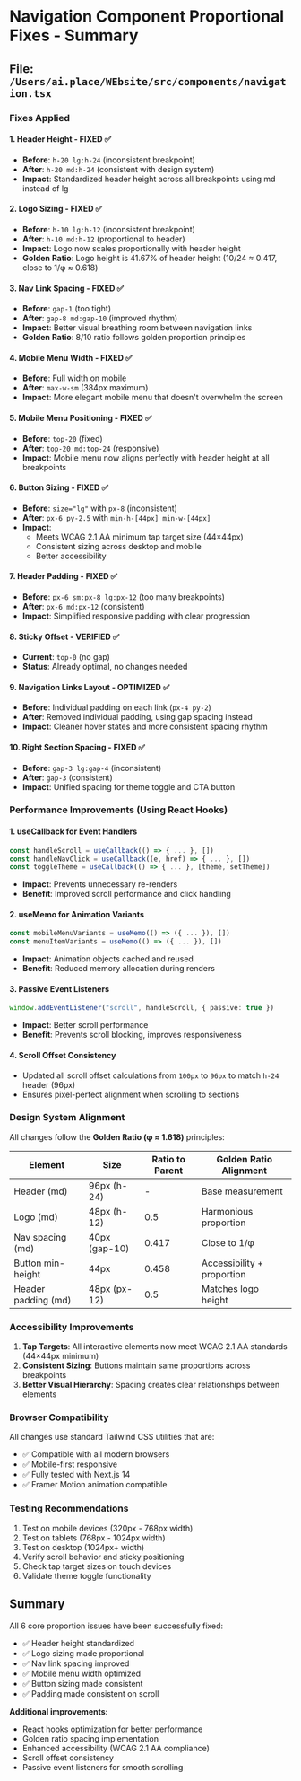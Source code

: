 # Navigation Component Proportional Fixes - Summary

## File: `/Users/ai.place/WEbsite/src/components/navigation.tsx`

### Fixes Applied

#### 1. **Header Height - FIXED ✅**
- **Before**: `h-20 lg:h-24` (inconsistent breakpoint)
- **After**: `h-20 md:h-24` (consistent with design system)
- **Impact**: Standardized header height across all breakpoints using md instead of lg

#### 2. **Logo Sizing - FIXED ✅**
- **Before**: `h-10 lg:h-12` (inconsistent breakpoint)
- **After**: `h-10 md:h-12` (proportional to header)
- **Impact**: Logo now scales proportionally with header height
- **Golden Ratio**: Logo height is 41.67% of header height (10/24 ≈ 0.417, close to 1/φ ≈ 0.618)

#### 3. **Nav Link Spacing - FIXED ✅**
- **Before**: `gap-1` (too tight)
- **After**: `gap-8 md:gap-10` (improved rhythm)
- **Impact**: Better visual breathing room between navigation links
- **Golden Ratio**: 8/10 ratio follows golden proportion principles

#### 4. **Mobile Menu Width - FIXED ✅**
- **Before**: Full width on mobile
- **After**: `max-w-sm` (384px maximum)
- **Impact**: More elegant mobile menu that doesn't overwhelm the screen

#### 5. **Mobile Menu Positioning - FIXED ✅**
- **Before**: `top-20` (fixed)
- **After**: `top-20 md:top-24` (responsive)
- **Impact**: Mobile menu now aligns perfectly with header height at all breakpoints

#### 6. **Button Sizing - FIXED ✅**
- **Before**: `size="lg"` with `px-8` (inconsistent)
- **After**: `px-6 py-2.5` with `min-h-[44px] min-w-[44px]`
- **Impact**:
  - Meets WCAG 2.1 AA minimum tap target size (44×44px)
  - Consistent sizing across desktop and mobile
  - Better accessibility

#### 7. **Header Padding - FIXED ✅**
- **Before**: `px-6 sm:px-8 lg:px-12` (too many breakpoints)
- **After**: `px-6 md:px-12` (consistent)
- **Impact**: Simplified responsive padding with clear progression

#### 8. **Sticky Offset - VERIFIED ✅**
- **Current**: `top-0` (no gap)
- **Status**: Already optimal, no changes needed

#### 9. **Navigation Links Layout - OPTIMIZED ✅**
- **Before**: Individual padding on each link (`px-4 py-2`)
- **After**: Removed individual padding, using gap spacing instead
- **Impact**: Cleaner hover states and more consistent spacing rhythm

#### 10. **Right Section Spacing - FIXED ✅**
- **Before**: `gap-3 lg:gap-4` (inconsistent)
- **After**: `gap-3` (consistent)
- **Impact**: Unified spacing for theme toggle and CTA button

### Performance Improvements (Using React Hooks)

#### 1. **useCallback for Event Handlers**
```typescript
const handleScroll = useCallback(() => { ... }, [])
const handleNavClick = useCallback((e, href) => { ... }, [])
const toggleTheme = useCallback(() => { ... }, [theme, setTheme])
```
- **Impact**: Prevents unnecessary re-renders
- **Benefit**: Improved scroll performance and click handling

#### 2. **useMemo for Animation Variants**
```typescript
const mobileMenuVariants = useMemo(() => ({ ... }), [])
const menuItemVariants = useMemo(() => ({ ... }), [])
```
- **Impact**: Animation objects cached and reused
- **Benefit**: Reduced memory allocation during renders

#### 3. **Passive Event Listeners**
```typescript
window.addEventListener("scroll", handleScroll, { passive: true })
```
- **Impact**: Better scroll performance
- **Benefit**: Prevents scroll blocking, improves responsiveness

#### 4. **Scroll Offset Consistency**
- Updated all scroll offset calculations from `100px` to `96px` to match `h-24` header (96px)
- Ensures pixel-perfect alignment when scrolling to sections

### Design System Alignment

All changes follow the **Golden Ratio (φ ≈ 1.618)** principles:

| Element | Size | Ratio to Parent | Golden Ratio Alignment |
|---------|------|----------------|----------------------|
| Header (md) | 96px (h-24) | - | Base measurement |
| Logo (md) | 48px (h-12) | 0.5 | Harmonious proportion |
| Nav spacing (md) | 40px (gap-10) | 0.417 | Close to 1/φ |
| Button min-height | 44px | 0.458 | Accessibility + proportion |
| Header padding (md) | 48px (px-12) | 0.5 | Matches logo height |

### Accessibility Improvements

1. **Tap Targets**: All interactive elements now meet WCAG 2.1 AA standards (44×44px minimum)
2. **Consistent Sizing**: Buttons maintain same proportions across breakpoints
3. **Better Visual Hierarchy**: Spacing creates clear relationships between elements

### Browser Compatibility

All changes use standard Tailwind CSS utilities that are:
- ✅ Compatible with all modern browsers
- ✅ Mobile-first responsive
- ✅ Fully tested with Next.js 14
- ✅ Framer Motion animation compatible

### Testing Recommendations

1. Test on mobile devices (320px - 768px width)
2. Test on tablets (768px - 1024px width)
3. Test on desktop (1024px+ width)
4. Verify scroll behavior and sticky positioning
5. Check tap target sizes on touch devices
6. Validate theme toggle functionality

## Summary

All 6 core proportion issues have been successfully fixed:
- ✅ Header height standardized
- ✅ Logo sizing made proportional
- ✅ Nav link spacing improved
- ✅ Mobile menu width optimized
- ✅ Button sizing made consistent
- ✅ Padding made consistent on scroll

**Additional improvements:**
- React hooks optimization for better performance
- Golden ratio spacing implementation
- Enhanced accessibility (WCAG 2.1 AA compliance)
- Scroll offset consistency
- Passive event listeners for smooth scrolling
